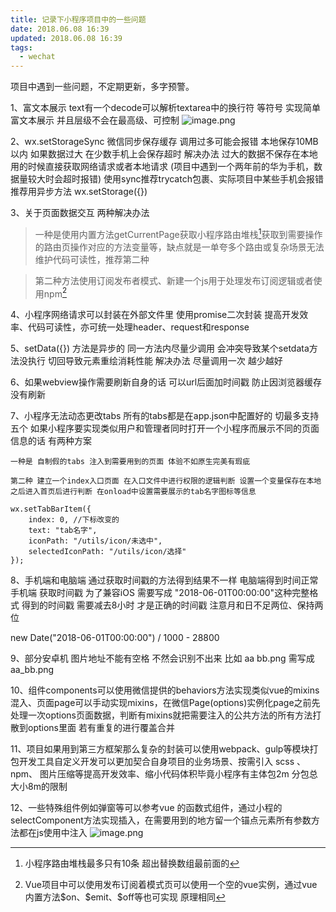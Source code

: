 ```yaml
---
title: 记录下小程序项目中的一些问题
date: 2018.06.08 16:39
updated: 2018.06.08 16:39
tags: 
  - wechat
---
```

项目中遇到一些问题，不定期更新，多字预警。

1、富文本展示   text有一个decode可以解析textarea中的换行符 等符号 实现简单富文本展示 并且层级不会在最高级、可控制
![image.png](https://yahuiimg.oss-cn-hangzhou.aliyuncs.com/202201171420624.png)
<!-- more -->
2、wx.setStorageSync 微信同步保存缓存 调用过多可能会报错 本地保存10MB以内 如果数据过大  在少数手机上会保存超时 解决办法 过大的数据不保存在本地 用的时候直接获取网络请求或者本地请求 (项目中遇到一个两年前的华为手机，数据量较大时会超时报错) 使用sync推荐trycatch包裹、实际项目中某些手机会报错 推荐用异步方法 wx.setStorage({})

3、关于页面数据交互 两种解决办法
>一种是使用内置方法getCurrentPage获取小程序路由堆栈[^router]获取到需要操作的路由页操作对应的方法变量等，缺点就是一单夸多个路由或复杂场景无法维护代码可读性，推荐第二种

>第二种方法使用订阅发布者模式、新建一个js用于处理发布订阅逻辑或者使用npm[^publish]

4、小程序网络请求可以封装在外部文件里 使用promise二次封装 提高开发效率、代码可读性，亦可统一处理header、request和response

5、setData({}) 方法是异步的  同一方法内尽量少调用 会冲突导致某个setdata方法没执行 切回导致元素重绘消耗性能 解决办法 尽量调用一次 越少越好

6、如果webview操作需要刷新自身的话 可以url后面加时间戳 防止因浏览器缓存没有刷新

7、小程序无法动态更改tabs  所有的tabs都是在app.json中配置好的 切最多支持五个 如果小程序要实现类似用户和管理者同时打开一个小程序而展示不同的页面信息的话 有两种方案 

    一种是 自制假的tabs 注入到需要用到的页面 体验不如原生完美有瑕疵
    
    第二种 建立一个index入口页面 在入口文件中进行权限的逻辑判断 设置一个变量保存在本地 之后进入首页后进行判断 在onload中设置需要展示的tab名字图标等信息
```
wx.setTabBarItem({
    index: 0, //下标改变的
    text: "tab名字",
    iconPath: "/utils/icon/未选中",
    selectedIconPath: "/utils/icon/选择"
});
```

8、手机端和电脑端 通过获取时间戳的方法得到结果不一样  电脑端得到时间正常 手机端 获取时间戳 为了兼容iOS 需要写成 "2018-06-01T00:00:00"这种完整格式 得到的时间戳 需要减去8小时 才是正确的时间戳 注意月和日不足两位、保持两位 

new Date("2018-06-01T00:00:00") / 1000 - 28800

9、部分安卓机 图片地址不能有空格 不然会识别不出来 比如 aa bb.png 需写成aa_bb.png

10、组件components可以使用微信提供的behaviors方法实现类似vue的mixins混入、页面page可以手动实现mixins，在微信Page(options)实例化page之前先处理一次options页面数据，判断有mixins就把需要注入的公共方法的所有方法打散到options里面 若有重复的进行覆盖合并

11、项目如果用到第三方框架那么复杂的封装可以使用webpack、gulp等模块打包开发工具自定义开发可以更加契合自身项目的业务场景、按需引入 scss 、 npm、 图片压缩等提高开发效率、缩小代码体积毕竟小程序有主体包2m 分包总大小8m的限制

12、一些特殊组件例如弹窗等可以参考vue 的函数式组件，通过小程的selectComponent方法实现插入，在需要用到的地方留一个锚点元素所有参数方法都在js使用中注入
![image.png](https://yahuiimg.oss-cn-hangzhou.aliyuncs.com/202201171420368.png)

[^router]: 小程序路由堆栈最多只有10条 超出替换数组最前面的
[^publish]: Vue项目中可以使用发布订阅着模式页可以使用一个空的vue实例，通过vue内置方法\$on、\$emit、\$off等也可实现 原理相同